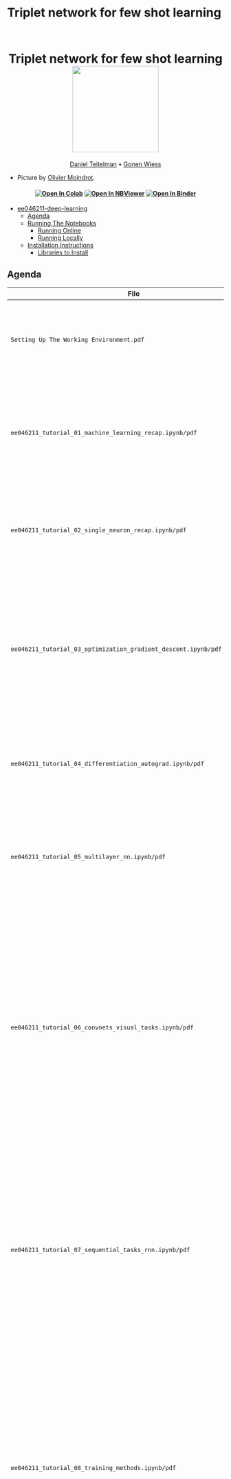 # Triplet network for few shot learning

<h1 align="center">
  <br>
Triplet network for few shot learning
  <br>
  <img src="https://omoindrot.github.io/assets/triplet_loss/triplet_loss.png" height="200">
</h1>
  <p align="center">
    <a href="https://github.com/danielt17">Daniel Teitelman</a> •
    <a href="https://github.com/GonenWeiss">Gonen Wiess</a> 
  </p>

* Picture by <a href="https://omoindrot.github.io/triplet-loss">Olivier Moindrot</a>.

<h4 align="center">
    <a href="https://colab.research.google.com/github/taldatech/ee046211-deep-learning"><img src="https://colab.research.google.com/assets/colab-badge.svg" alt="Open In Colab"/></a>
    <a href="https://nbviewer.jupyter.org/github/taldatech/ee046211-deep-learning/tree/main/"><img src="https://jupyter.org/assets/main-logo.svg" alt="Open In NBViewer"/></a>
    <a href="https://mybinder.org/v2/gh/taldatech/ee046211-deep-learning/main"><img src="https://mybinder.org/badge_logo.svg" alt="Open In Binder"/></a>

</h4>


- [ee046211-deep-learning](#ee046211-deep-learning)
  * [Agenda](#agenda)
  * [Running The Notebooks](#running-the-notebooks)
    + [Running Online](#running-online)
    + [Running Locally](#running-locally)
  * [Installation Instructions](#installation-instructions)
    + [Libraries to Install](#libraries-to-install)


## Agenda

|File       | Topics Covered |
|----------------|---------|
|`Setting Up The Working Environment.pdf`| Guide for installing Anaconda locally with Python 3 and PyTorch, integration with PyCharm and using GPU on Google Colab |
|`ee046211_tutorial_01_machine_learning_recap.ipynb/pdf`| Supervised and Unsupervised Learning, Model Evaluation, Bias-Variance Tradeoff, Feature Scaling, Linear Regression, Gradient Descent, Regularization (Ridge, LASSO)|
|`ee046211_tutorial_02_single_neuron_recap.ipynb/pdf`| Discriminative models, Perceptron, Logistic Regression (also in PyTorch), Softmax Regression, Activation functions|
|`ee046211_tutorial_03_optimization_gradient_descent.ipynb/pdf`|Unimodal functions, Convexity, Hessain, Gradient Descent, SGD, Learning Rate, LR Scheculing / Annealing, Momentum, Nesterov Momentum, Adaptive Learning Rate Methods, Adagrad, RMSprop, Adam|
|`ee046211_tutorial_04_differentiation_autograd.ipynb/pdf`|Lagrange Multipliers, Automatic Differentiation (AutoDiff) Forward Mode and Reverese Mode, PyTorch Autograd|
|`ee046211_tutorial_05_multilayer_nn.ipynb/pdf`|Multi-Layer Perceptron (MLP), Backpropagation, Neural Netwroks in PyTorch, Weights Initialization - Xavier (Glorot), Kaiming (He), Deep Double Descent|
|`ee046211_tutorial_06_convnets_visual_tasks.ipynb/pdf`|2D Convolution (Cross-corelation), Convolution-based Classification, Convolutional Neural Networks (CNNs), Regularization and Overfitting, Dropout, Data Augmentation, CIFAR-10 dataset, Visualizing Filters, Applications of CNNs, The problems with CNNs (adversarial attacks, poor generalization, fairness-undesirable biases)|
|`ee046211_tutorial_07_sequential_tasks_rnn.ipynb/pdf`|Sequential Tasks, Natural Language Processing (NLP), Langiage Model, Perplexity, BLEU,  Recurrent Neural Network (RNN), Backpropagation Through Time (BPTT), Long Term Short Memory (LSTM), Gated Recurrent Unit (GRU), (Self Multi-head) Attention, Transformer, BERT and GPT, Teacher Forcing, torchtext, Sentiment Analysis|
|`ee046211_tutorial_08_training_methods.ipynb/pdf`|Feature Scaling, Normalization, Standardization, Batch Normalization, Layer Normalization, Instance Normalization, Group Normalization, Vanishing Gradients, Exploding Gradients, Skip-Connection, Residual Nlock, ResNet, DenseNet, U-Net, Hyper-parameter Tuning: Grid Search, Random Search, Bayesian Tuning, Optuna with PyTorch|
|`ee046211_tutorial_09_self_supervised_representation_learning.ipynb/pdf`|Transfer Learning, Domain Adaptation, Pre-trained Networks, Sim2Real, BERT, Representation Learning, Self-Supervised Learning, Autoencoders, Contrastive Learning, Contrastive Predictive Coding (CPC), Simple Framework for Contrastive Learning of Visual Representations (SimCLR), Momentum Contrast (MoCo), Bootstrap Your Own Latent (BYOL)|


## Running The Notebooks
You can view the tutorials online or download and run locally.

### Running Online

|Service      | Usage |
|-------------|---------|
|Jupyter Nbviewer| Render and view the notebooks (can not edit) |
|Binder| Render, view and edit the notebooks (limited time) |
|Google Colab| Render, view, edit and save the notebooks to Google Drive (limited time) |


Jupyter Nbviewer:

[![nbviewer](https://jupyter.org/assets/main-logo.svg)](https://nbviewer.jupyter.org/github/taldatech/ee046202-unsupervised-learning-data-analysis/tree/master/)


Press on the "Open in Colab" button below to use Google Colab:

[![Open In Colab](https://colab.research.google.com/assets/colab-badge.svg)](https://colab.research.google.com/github/taldatech/ee046202-unsupervised-learning-data-analysis)

Or press on the "launch binder" button below to launch in Binder:

[![Binder](https://mybinder.org/badge_logo.svg)](https://mybinder.org/v2/gh/taldatech/ee046202-unsupervised-learning-data-analysis/master)

Note: creating the Binder instance takes about ~5-10 minutes, so be patient

### Running Locally

Press "Download ZIP" under the green button `Clone or download` or use `git` to clone the repository using the 
following command: `git clone https://github.com/taldatech/ee046211-deep-learning.git` (in cmd/PowerShell in Windows or in the Terminal in Linux/Mac)

Open the folder in Jupyter Notebook (it is recommended to use Anaconda). Installation instructions can be found in `Setting Up The Working Environment.pdf`.


## Installation Instructions

For the complete guide, with step-by-step images, please consult `Setting Up The Working Environment.pdf`

1. Get Anaconda with Python 3, follow the instructions according to your OS (Windows/Mac/Linux) at: https://www.anaconda.com/products/individual
2. Install the basic packages using the provided `environment.yml` file by running: `conda env create -f environment.yml` which will create a new conda environment named `deep_learn`. If you did this, you will only need to install PyTorch, see the table below.
3. Alternatively, you can create a new environment for the course and install packages from scratch:
In Windows open `Anaconda Prompt` from the start menu, in Mac/Linux open the terminal and run `conda create --name deep_learn`. Full guide at https://docs.conda.io/projects/conda/en/latest/user-guide/tasks/manage-environments.html#creating-an-environment-with-commands
4. To activate the environment, open the terminal (or `Anaconda Prompt` in Windows) and run `conda activate deep_learn`
5. Install the required libraries according to the table below (to search for a specific library and the corresponding command you can also look at https://anaconda.org/)

### Libraries to Install

|Library         | Command to Run |
|----------------|---------|
|`Jupyter Notebook`|  `conda install -c conda-forge notebook`|
|`numpy`|  `conda install -c conda-forge numpy`|
|`matplotlib`|  `conda install -c conda-forge matplotlib`|
|`pandas`|  `conda install -c conda-forge pandas`|
|`scipy`| `conda install -c anaconda scipy `|
|`scikit-learn`|  `conda install -c conda-forge scikit-learn`|
|`seaborn`|  `conda install -c conda-forge seaborn`|
|`tqdm`| `conda install -c conda-forge tqdm`|
|`opencv`| `conda install -c conda-forge opencv`|
|`optuna`| `pip install optuna`|
|`pytorch` (cpu)| `conda install pytorch torchvision torchaudio cpuonly -c pytorch` |
|`pytorch` (gpu)| `conda install pytorch torchvision torchaudio cudatoolkit=10.2 -c pytorch` |
|`torchtext`| `conda install -c pytorch torchtext`|


5. To open the notebooks, open Ananconda Navigator or run `jupyter notebook` in the terminal (or `Anaconda Prompt` in Windows) while the `deep_learn` environment is activated.
